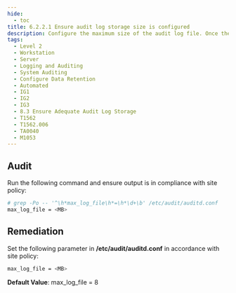 ```yaml
---
hide:
  - toc
title: 6.2.2.1 Ensure audit log storage size is configured
description: Configure the maximum size of the audit log file. Once the log reaches the maximum size, it will be rotated and a new log file will be started.
tags:
  - Level 2
  - Workstation
  - Server
  - Logging and Auditing
  - System Auditing
  - Configure Data Retention
  - Automated
  - IG1
  - IG2
  - IG3
  - 8.3 Ensure Adequate Audit Log Storage
  - T1562
  - T1562.006
  - TA0040
  - M1053
---
```


## Audit
Run the following command and ensure output is in compliance with site policy:
```bash
# grep -Po -- '^\h*max_log_file\h*=\h*\d+\b' /etc/audit/auditd.conf
max_log_file = <MB>
```

## Remediation
Set the following parameter in **/etc/audit/auditd.conf** in accordance with site policy:
```bash
max_log_file = <MB>
```

**Default Value**:
max_log_file = 8
